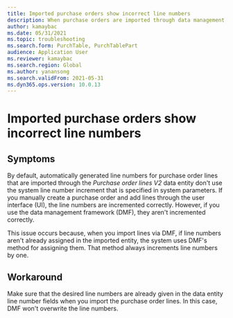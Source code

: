 ```yaml
---
title: Imported purchase orders show incorrect line numbers
description: When purchase orders are imported through data management, purchase order line numbers don't follow the increment defined in system parameters
author: kamaybac
ms.date: 05/31/2021
ms.topic: troubleshooting
ms.search.form: PurchTable, PurchTablePart
audience: Application User
ms.reviewer: kamaybac
ms.search.region: Global
ms.author: yanansong
ms.search.validFrom: 2021-05-31
ms.dyn365.ops.version: 10.0.13
---
```


# Imported purchase orders show incorrect line numbers

## Symptoms

By default, automatically generated line numbers for purchase order lines that are imported through the *Purchase order lines V2* data entity don't use the system line number increment that is specified in system parameters. If you manually create a purchase order and add lines through the user interface (UI), the line numbers are incremented correctly. However, if you use the data management framework (DMF), they aren't incremented correctly.

This issue occurs because, when you import lines via DMF, if line numbers aren't already assigned in the imported entity, the system uses DMF's method for assigning them. That method always increments line numbers by one.

## Workaround

Make sure that the desired line numbers are already given in the data entity line number fields when you import the purchase order lines. In this case, DMF won't overwrite the line numbers.
